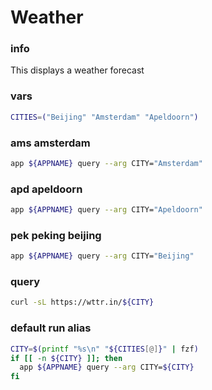 # Weather

### info
This displays a weather forecast

### vars
```sh
CITIES=("Beijing" "Amsterdam" "Apeldoorn")
```

### ams amsterdam
```sh
app ${APPNAME} query --arg CITY="Amsterdam"
```

### apd apeldoorn
```sh
app ${APPNAME} query --arg CITY="Apeldoorn"
```

### pek peking beijing
```sh
app ${APPNAME} query --arg CITY="Beijing"
```

### query
```sh
curl -sL https://wttr.in/${CITY}
```

### default run alias
```sh
CITY=$(printf "%s\n" "${CITIES[@]}" | fzf)
if [[ -n ${CITY} ]]; then
  app ${APPNAME} query --arg CITY=${CITY}
fi
```
